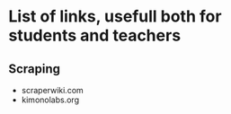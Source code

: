 # List of links, usefull both for students and teachers



## Scraping

+ scraperwiki.com
+ kimonolabs.org


